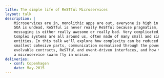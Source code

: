 ```yaml
---
title: The simple life of ReSTful Microservices
layout: talk
description: |
    Microservices are in, monolithic apps are out, everyone is high in the cloud,
    SOA is undead, ReSTful is never really ReSTful because pragmatism, and
    messaging is either really awesome or really bad. Very complicated, right?
    Complex systems are all around us, often made of many small and simple
    entities. In this talk we'll explore how complexity can be reduced to its
    smallest cohesive parts, communication normalized through the power of
    evolvable contracts, ReSTful and event-driven interfaces, and how to make
    a microservice swarm fly in unison.
deliveries:
  - conf: Copenhagen
    date: May-2015
---
```

